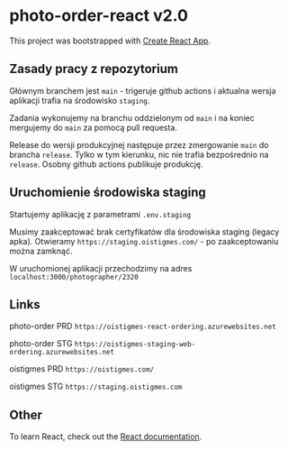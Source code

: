 # photo-order-react v2.0

This project was bootstrapped with [Create React App](https://github.com/facebook/create-react-app).

## Zasady pracy z repozytorium

Głównym branchem jest `main` - trigeruje github actions i aktualna wersja aplikacji trafia na środowisko `staging`.

Zadania wykonujemy na branchu oddzielonym od `main` i na koniec mergujemy do `main` za pomocą pull requesta.

Release do wersji produkcyjnej następuje przez zmergowanie `main` do brancha `release`. Tylko w tym kierunku, nic nie trafia bezpośrednio na `release`. Osobny github actions publikuje produkcję.

## Uruchomienie środowiska staging

Startujemy aplikację z parametrami `.env.staging`

Musimy zaakceptować brak certyfikatów dla środowiska staging (legacy apka).
Otwieramy `https://staging.oistigmes.com/` - po zaakceptowaniu można zamknąć.

W uruchomionej aplikacji przechodzimy na adres `localhost:3000/photographer/2320`


## Links

photo-order PRD `https://oistigmes-react-ordering.azurewebsites.net`

photo-order STG `https://oistigmes-staging-web-ordering.azurewebsites.net`

oistigmes PRD `https://oistigmes.com/`

oistigmes STG `https://staging.oistigmes.com`

## Other
To learn React, check out the [React documentation](https://reactjs.org/).

